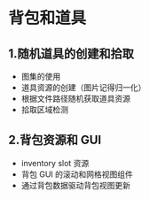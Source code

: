 # 背包和道具

## 1.随机道具的创建和拾取

- 图集的使用
- 道具资源的创建（图片记得归一化）
- 根据文件路径随机获取道具资源
- 拾取区域检测

## 2.背包资源和 GUI

- inventory slot 资源
- 背包 GUI 的滚动和网格视图组件
- 通过背包数据驱动背包视图更新
